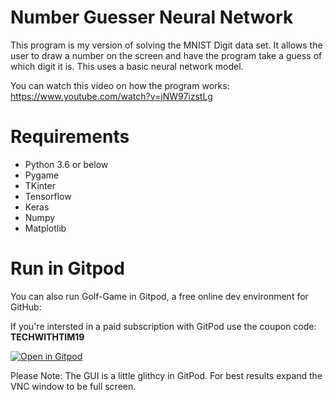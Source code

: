# Number Guesser Neural Network

This program is my version of solving the MNIST Digit data set. It allows the user to draw a number on the screen and have the program take a guess of which digit it is. This uses a basic neural network model.

You can watch this video on how the program works: https://www.youtube.com/watch?v=jNW97izstLg

# Requirements
- Python 3.6 or below
- Pygame
- TKinter
- Tensorflow
- Keras
- Numpy
- Matplotlib

# Run in Gitpod

You can also run Golf-Game in Gitpod, a free online dev environment for GitHub:

If you're intersted in a paid subscription with GitPod use the coupon code: **TECHWITHTIM19**

[![Open in Gitpod](https://gitpod.io/button/open-in-gitpod.svg)](https://gitpod.io/#https://github.com/techwithtim/Number-Guesser-Neural-Net/blob/master/drawNumber.py)

Please Note: The GUI is a little glithcy in GitPod. For best results expand the VNC window to be full screen.
